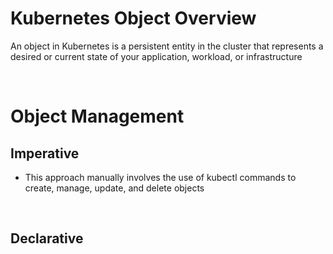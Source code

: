 # Kubernetes Object Overview

An object in Kubernetes is a persistent entity in the cluster that represents a desired or current state of your application, workload, or infrastructure

<br>

# Object Management

## Imperative

* This approach manually involves the use of kubectl commands to create, manage, update, and delete objects

<br>

## Declarative